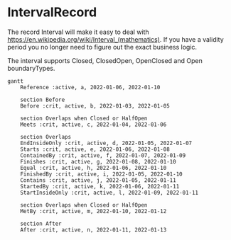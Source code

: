 # IntervalRecord
The record Interval<T> will make it easy to deal with https://en.wikipedia.org/wiki/Interval_(mathematics). If you have a validity period you no longer need to figure out the exact business logic.

The interval supports Closed, ClosedOpen, OpenClosed and Open boundaryTypes.
```mermaid
gantt
    Reference :active, a, 2022-01-06, 2022-01-10   

	section Before
    Before :crit, active, b, 2022-01-03, 2022-01-05
   
    section Overlaps when Closed or HalfOpen  
    Meets :crit, active, c, 2022-01-04, 2022-01-06

	section Overlaps
    EndInsideOnly :crit, active, d, 2022-01-05, 2022-01-07
    Starts :crit, active, e, 2022-01-06, 2022-01-08
    ContainedBy :crit, active, f, 2022-01-07, 2022-01-09
    Finishes :crit, active, g, 2022-01-08, 2022-01-10
    Equal :crit, active, h, 2022-01-06, 2022-01-10
    FinishedBy :crit, active, i, 2022-01-05, 2022-01-10
    Contains :crit, active, j, 2022-01-05, 2022-01-11
    StartedBy :crit, active, k, 2022-01-06, 2022-01-11
    StartInsideOnly :crit, active, l, 2022-01-09, 2022-01-11
   
	section Overlaps when Closed or HalfOpen
    MetBy :crit, active, m, 2022-01-10, 2022-01-12

    section After
    After :crit, active, n, 2022-01-11, 2022-01-13
```
